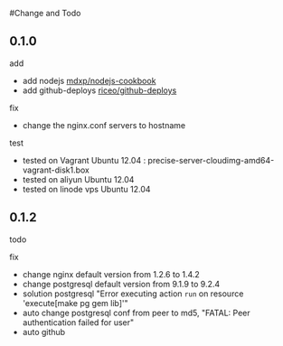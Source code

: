 #Change and Todo

## 0.1.0

add

* add nodejs [mdxp/nodejs-cookbook](https://github.com/mdxp/nodejs-cookbook)
* add github-deploys [riceo/github-deploys](https://github.com/riceo/github-deploys)

fix

* change the nginx.conf servers to hostname

test

* tested on Vagrant Ubuntu 12.04 : precise-server-cloudimg-amd64-vagrant-disk1.box
* tested on aliyun  Ubuntu 12.04
* tested on linode vps Ubuntu 12.04

## 0.1.2

todo 

fix

* change nginx default version from 1.2.6 to 1.4.2
* change postgresql default version from 9.1.9 to 9.2.4
* solution postgresql "Error executing action `run` on resource 'execute[make pg gem lib]'"
* auto change postgresql conf from peer to md5, "FATAL: Peer authentication failed for user"
* auto github

